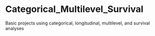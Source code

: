 # Categorical_Multilevel_Survival
Basic projects using categorical, longitudinal, multilevel, and survival analyses
